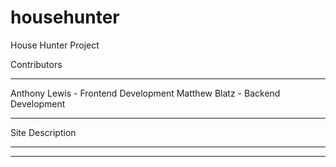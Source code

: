 # househunter
House Hunter Project

Contributors
************************************
Anthony Lewis - Frontend Development
Matthew Blatz - Backend Development
************************************

Site Description
***************************
***************************
